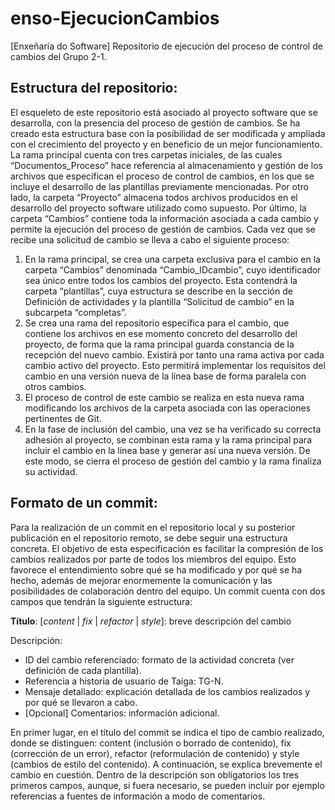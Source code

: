 # enso-EjecucionCambios

[Enxeñaría do Software] Repositorio de ejecución del proceso de control de cambios del Grupo 2-1.

## Estructura del repositorio:

El esqueleto de este repositorio está asociado al proyecto software que se desarrolla, con la presencia del proceso de gestión de cambios. Se ha creado esta estructura base con la posibilidad de ser modificada y ampliada con el crecimiento del proyecto y en beneficio de un mejor funcionamiento. La rama principal cuenta con tres carpetas iniciales, de las cuales “Documentos_Proceso” hace referencia al almacenamiento y gestión de los archivos que especifican el proceso de control de cambios, en los que se incluye el desarrollo de las plantillas previamente mencionadas. Por otro lado, la carpeta “Proyecto” almacena todos archivos producidos en el desarrollo del proyecto software utilizado como supuesto. Por último, la carpeta “Cambios” contiene toda la información asociada a cada cambio y permite la ejecución del proceso de gestión de cambios. Cada vez que se recibe una solicitud de cambio se lleva a cabo el siguiente proceso:

1.	En la rama principal, se crea una carpeta exclusiva para el cambio en la carpeta “Cambios” denominada “Cambio_IDcambio”, cuyo identificador sea único entre todos los cambios del proyecto. Esta contendrá la carpeta “plantillas”, cuya estructura se describe en la sección de Definición de actividades y la plantilla “Solicitud de cambio” en la subcarpeta “completas”.
2.	Se crea una rama del repositorio específica para el cambio, que contiene los archivos en ese momento concreto del desarrollo del proyecto, de forma que la rama principal guarda constancia de la recepción del nuevo cambio. Existirá por tanto una rama activa por cada cambio activo del proyecto. Esto permitirá implementar los requisitos del cambio en una versión nueva de la línea base de forma paralela con otros cambios.
3.	El proceso de control de este cambio se realiza en esta nueva rama modificando los archivos de la carpeta asociada con las operaciones pertinentes de Git.
4.	En la fase de inclusión del cambio, una vez se ha verificado su correcta adhesión al proyecto, se combinan esta rama y la rama principal para incluir el cambio en la línea base y generar así una nueva versión. De este modo, se cierra el proceso de gestión del cambio y la rama finaliza su actividad.

## Formato de un commit:

Para la realización de un commit en el repositorio local y su posterior publicación en el repositorio remoto, se debe seguir una estructura concreta. El objetivo de esta especificación es facilitar la compresión de los cambios realizados por parte de todos los miembros del equipo. Esto favorece el entendimiento sobre qué se ha modificado y por qué se ha hecho, además de mejorar enormemente la comunicación y las posibilidades de colaboración dentro del equipo. Un commit cuenta con dos campos que tendrán la siguiente estructura:

**Título**: [*content* | *fix* | *refactor* | *style*]: breve descripción del cambio

Descripción:
- ID del cambio referenciado: formato de la actividad concreta (ver definición de cada plantilla).
- Referencia a historia de usuario de Taiga: TG-N.
- Mensaje detallado: explicación detallada de los cambios realizados y por qué se llevaron a cabo.
- [Opcional] Comentarios: información adicional.

En primer lugar, en el título del commit se indica el tipo de cambio realizado, donde se distinguen: content (inclusión o borrado de contenido), fix (corrección de un error), refactor (reformulación de contenido) y style (cambios de estilo del contenido). A continuación, se explica brevemente el cambio en cuestión. Dentro de la descripción son obligatorios los tres primeros campos, aunque, si fuera necesario, se pueden incluir por ejemplo referencias a fuentes de información a modo de comentarios.


